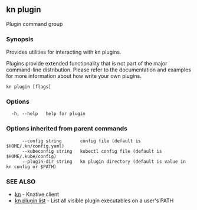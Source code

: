 ## kn plugin

Plugin command group

### Synopsis

Provides utilities for interacting with kn plugins.

Plugins provide extended functionality that is not part of the major command-line distribution.
Please refer to the documentation and examples for more information about how write your own plugins.

```
kn plugin [flags]
```

### Options

```
  -h, --help   help for plugin
```

### Options inherited from parent commands

```
      --config string       config file (default is $HOME/.kn/config.yaml)
      --kubeconfig string   kubectl config file (default is $HOME/.kube/config)
      --plugin-dir string   kn plugin directory (default is value in kn config or $PATH)
```

### SEE ALSO

* [kn](kn.md)	 - Knative client
* [kn plugin list](kn_plugin_list.md)	 - List all visible plugin executables on a user's PATH

